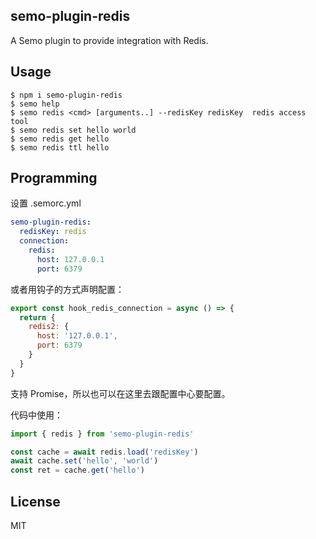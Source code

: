 semo-plugin-redis
------------------------

A Semo plugin to provide integration with Redis.

## Usage

```shell
$ npm i semo-plugin-redis
$ semo help
$ semo redis <cmd> [arguments..] --redisKey redisKey  redis access tool
$ semo redis set hello world
$ semo redis get hello
$ semo redis ttl hello
```

## Programming

设置 .semorc.yml

```yml
semo-plugin-redis:
  redisKey: redis
  connection:
    redis:
      host: 127.0.0.1
      port: 6379
```

或者用钩子的方式声明配置：

```js
export const hook_redis_connection = async () => {
  return {
    redis2: {
      host: '127.0.0.1',
      port: 6379
    }
  }
}
```

支持 Promise，所以也可以在这里去跟配置中心要配置。

代码中使用：

```js
import { redis } from 'semo-plugin-redis'

const cache = await redis.load('redisKey')
await cache.set('hello', 'world')
const ret = cache.get('hello')
```

## License

MIT